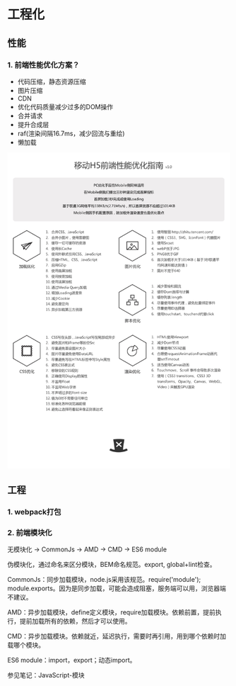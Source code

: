 # 工程化

## 性能

### 1. 前端性能优化方案？

- 代码压缩，静态资源压缩
- 图片压缩
- CDN
- 优化代码质量减少过多的DOM操作
- 合并请求
- 提升合成层
- raf(渲染间隔16.7ms，减少回流与重绘)
- 懒加载

![h5-preference](.\images\h5-preference.png)

## 工程

### 1. webpack打包





### 2. 前端模块化

无模块化 -> CommonJs -> AMD -> CMD -> ES6 module

伪模块化，通过命名来区分模块，BEM命名规范。export, global+lint检查。

CommonJs：同步加载模块，node.js采用该规范。require('module'); module.exports。因为是同步加载，可能会造成阻塞，服务端可以用，浏览器端不建议。

AMD：异步加载模块，define定义模块，require加载模块。依赖前置，提前执行，提前加载所有的依赖，然后才可以使用。

CMD：异步加载模块。依赖就近，延迟执行，需要时再引用，用到哪个依赖时加载哪个模块。

ES6 module：import，export；动态import。



参见笔记：JavaScript-模块


